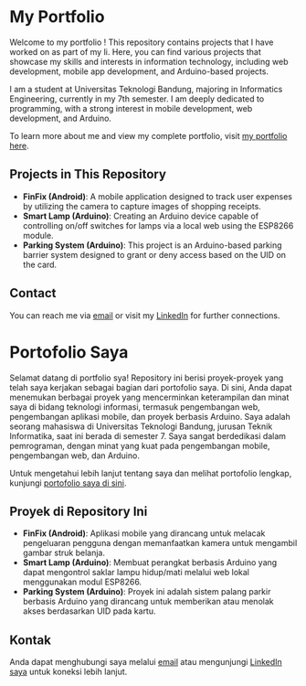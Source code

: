 # My Portfolio
Welcome to my portfolio ! This repository contains projects that I have worked on as part of my li. Here, you can find various projects that showcase my skills and interests in information technology, including web development, mobile app development, and Arduino-based projects.

I am a student at Universitas Teknologi Bandung, majoring in Informatics Engineering,
currently in my 7th semester. I am deeply dedicated to programming,
with a strong interest in mobile development, web development, and Arduino.

To learn more about me and view my complete portfolio, visit [my portfolio here](https://syxherr.github.io/portofolio/).

## Projects in This Repository
- **FinFix (Android)**: A mobile application designed to track user expenses by utilizing the camera to capture images of shopping receipts.
- **Smart Lamp (Arduino)**: Creating an Arduino device capable of controlling on/off switches for lamps via a local web using the ESP8266 module.
- **Parking System (Arduino)**: This project is an Arduino-based parking barrier system designed to grant or deny access based on the UID on the card.

## Contact
You can reach me via [email](shaskiapdv@gmail.com) or visit my [LinkedIn](www.linkedin.com/in/shaskia-putri-devi) for further connections.


# Portofolio Saya
Selamat datang di portfolio sya! Repository ini berisi proyek-proyek yang telah saya kerjakan sebagai bagian dari portofolio saya. Di sini, Anda dapat menemukan berbagai proyek yang mencerminkan keterampilan dan minat saya di bidang teknologi informasi, termasuk pengembangan web, pengembangan aplikasi mobile, dan proyek berbasis Arduino.
Saya adalah seorang mahasiswa di Universitas Teknologi Bandung, jurusan Teknik Informatika, 
saat ini berada di semester 7. Saya sangat berdedikasi dalam pemrograman,
dengan minat yang kuat pada pengembangan mobile, pengembangan web, dan Arduino.

Untuk mengetahui lebih lanjut tentang saya dan melihat portofolio lengkap, kunjungi [portofolio saya di sini](https://syxherr.github.io/portofolio/).

## Proyek di Repository Ini
- **FinFix (Android)**: Aplikasi mobile yang dirancang untuk melacak pengeluaran pengguna dengan memanfaatkan kamera untuk mengambil gambar struk belanja.
- **Smart Lamp (Arduino)**: Membuat perangkat berbasis Arduino yang dapat mengontrol saklar lampu hidup/mati melalui web lokal menggunakan modul ESP8266.
- **Parking System (Arduino)**: Proyek ini adalah sistem palang parkir berbasis Arduino yang dirancang untuk memberikan atau menolak akses berdasarkan UID pada kartu.


## Kontak
Anda dapat menghubungi saya melalui [email](shaskiapdv@gmail.com) atau mengunjungi [LinkedIn saya](www.linkedin.com/in/shaskia-putri-devi) untuk koneksi lebih lanjut.
